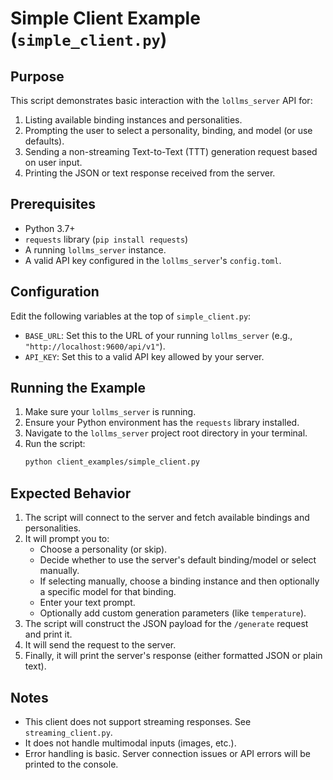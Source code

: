 # Simple Client Example (`simple_client.py`)

## Purpose

This script demonstrates basic interaction with the `lollms_server` API for:

1.  Listing available binding instances and personalities.
2.  Prompting the user to select a personality, binding, and model (or use defaults).
3.  Sending a non-streaming Text-to-Text (TTT) generation request based on user input.
4.  Printing the JSON or text response received from the server.

## Prerequisites

*   Python 3.7+
*   `requests` library (`pip install requests`)
*   A running `lollms_server` instance.
*   A valid API key configured in the `lollms_server`'s `config.toml`.

## Configuration

Edit the following variables at the top of `simple_client.py`:

*   `BASE_URL`: Set this to the URL of your running `lollms_server` (e.g., `"http://localhost:9600/api/v1"`).
*   `API_KEY`: Set this to a valid API key allowed by your server.

## Running the Example

1.  Make sure your `lollms_server` is running.
2.  Ensure your Python environment has the `requests` library installed.
3.  Navigate to the `lollms_server` project root directory in your terminal.
4.  Run the script:
    ```bash
    python client_examples/simple_client.py
    ```

## Expected Behavior

1.  The script will connect to the server and fetch available bindings and personalities.
2.  It will prompt you to:
    *   Choose a personality (or skip).
    *   Decide whether to use the server's default binding/model or select manually.
    *   If selecting manually, choose a binding instance and then optionally a specific model for that binding.
    *   Enter your text prompt.
    *   Optionally add custom generation parameters (like `temperature`).
3.  The script will construct the JSON payload for the `/generate` request and print it.
4.  It will send the request to the server.
5.  Finally, it will print the server's response (either formatted JSON or plain text).

## Notes

*   This client does not support streaming responses. See `streaming_client.py`.
*   It does not handle multimodal inputs (images, etc.).
*   Error handling is basic. Server connection issues or API errors will be printed to the console.